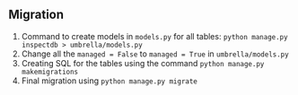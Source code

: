 ## Migration
1. Command to create models in `models.py` for all tables: `python manage.py inspectdb > umbrella/models.py`
2. Change all the `managed = False` to `managed = True` in `umbrella/models.py`
2. Creating SQL for the tables using the command `python manage.py makemigrations`
3. Final migration using `python manage.py migrate`